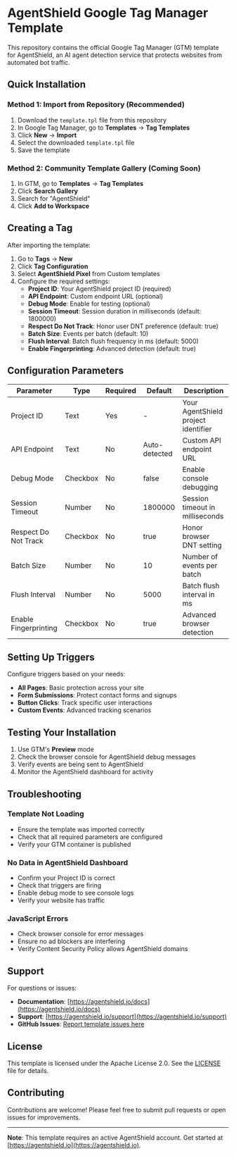 # AgentShield Google Tag Manager Template

This repository contains the official Google Tag Manager (GTM) template for AgentShield, an AI agent detection service that protects websites from automated bot traffic.

## Quick Installation

### Method 1: Import from Repository (Recommended)

1. Download the `template.tpl` file from this repository
2. In Google Tag Manager, go to **Templates** → **Tag Templates**
3. Click **New** → **Import**
4. Select the downloaded `template.tpl` file
5. Save the template

### Method 2: Community Template Gallery (Coming Soon)

1. In GTM, go to **Templates** → **Tag Templates**
2. Click **Search Gallery**
3. Search for "AgentShield"
4. Click **Add to Workspace**

## Creating a Tag

After importing the template:

1. Go to **Tags** → **New**
2. Click **Tag Configuration**
3. Select **AgentShield Pixel** from Custom templates
4. Configure the required settings:
   - **Project ID**: Your AgentShield project ID (required)
   - **API Endpoint**: Custom endpoint URL (optional)
   - **Debug Mode**: Enable for testing (optional)
   - **Session Timeout**: Session duration in milliseconds (default: 1800000)
   - **Respect Do Not Track**: Honor user DNT preference (default: true)
   - **Batch Size**: Events per batch (default: 10)
   - **Flush Interval**: Batch flush frequency in ms (default: 5000)
   - **Enable Fingerprinting**: Advanced detection (default: true)

## Configuration Parameters

| Parameter | Type | Required | Default | Description |
|-----------|------|----------|---------|-------------|
| Project ID | Text | Yes | - | Your AgentShield project identifier |
| API Endpoint | Text | No | Auto-detected | Custom API endpoint URL |
| Debug Mode | Checkbox | No | false | Enable console debugging |
| Session Timeout | Number | No | 1800000 | Session timeout in milliseconds |
| Respect Do Not Track | Checkbox | No | true | Honor browser DNT setting |
| Batch Size | Number | No | 10 | Number of events per batch |
| Flush Interval | Number | No | 5000 | Batch flush interval in ms |
| Enable Fingerprinting | Checkbox | No | true | Advanced browser detection |

## Setting Up Triggers

Configure triggers based on your needs:

- **All Pages**: Basic protection across your site
- **Form Submissions**: Protect contact forms and signups
- **Button Clicks**: Track specific user interactions
- **Custom Events**: Advanced tracking scenarios

## Testing Your Installation

1. Use GTM's **Preview** mode
2. Check the browser console for AgentShield debug messages
3. Verify events are being sent to AgentShield
4. Monitor the AgentShield dashboard for activity

## Troubleshooting

### Template Not Loading
- Ensure the template was imported correctly
- Check that all required parameters are configured
- Verify your GTM container is published

### No Data in AgentShield Dashboard
- Confirm your Project ID is correct
- Check that triggers are firing
- Enable debug mode to see console logs
- Verify your website has traffic

### JavaScript Errors
- Check browser console for error messages
- Ensure no ad blockers are interfering
- Verify Content Security Policy allows AgentShield domains

## Support

For questions or issues:

- **Documentation**: [https://agentshield.io/docs](https://agentshield.io/docs)
- **Support**: [https://agentshield.io/support](https://agentshield.io/support)
- **GitHub Issues**: [Report template issues here](https://github.com/kya-os/agentshield-gtm-template/issues)

## License

This template is licensed under the Apache License 2.0. See the [LICENSE](LICENSE) file for details.

## Contributing

Contributions are welcome! Please feel free to submit pull requests or open issues for improvements.

---

**Note**: This template requires an active AgentShield account. Get started at [https://agentshield.io](https://agentshield.io).